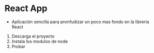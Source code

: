 # React App

* Aplicación sencilla para pronfudizar un poco mas fondo en la libreria React

1. Descarga el proyecto
2. Instala los modulos de node
3. Probar

